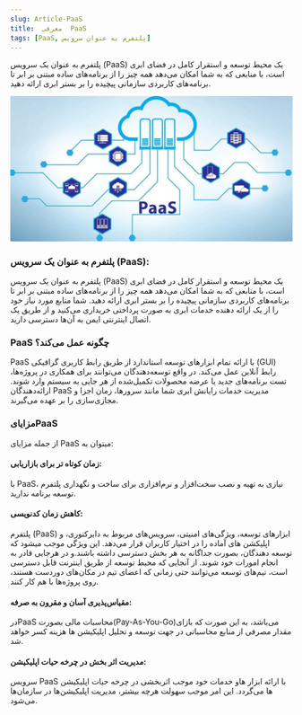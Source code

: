 ```yaml
---
slug: Article-PaaS
title:  معرفی  PaaS
tags: [PaaS, پلتفرم به عنوان سرویس]
---
```

پلتفرم به عنوان یک سرویس (PaaS) یک محیط توسعه و استقرار کامل در فضای ابری است، با منابعی که به شما امکان می‌دهد همه چیز را از برنامه‌های ساده مبتنی بر ابر تا برنامه‌های کاربردی سازمانی پیچیده را بر بستر ابری ارائه دهید.

![New Release Banner](./paas.jpeg)
<!--truncate-->

### پلتفرم به عنوان یک سرویس (PaaS):
پلتفرم به عنوان یک سرویس (PaaS) یک محیط توسعه و استقرار کامل در فضای ابری است، با منابعی که به شما امکان می‌دهد همه چیز را از برنامه‌های ساده مبتنی بر ابر تا برنامه‌های کاربردی سازمانی پیچیده را بر بستر ابری ارائه دهید. شما منابع مورد نیاز خود را از یک ارائه دهنده خدمات ابری به صورت پرداختی خریداری می‌کنید و از طریق یک اتصال اینترنتی ایمن به آن‌ها دسترسی دارید.

### PaaS چگونه عمل می‌کند؟
PaaS با ارائه تمام ابزار‌های توسعه استاندارد از طریق رابط کاربری گرافیکی (GUI) رابط آنلاین عمل می‌کند. در واقع توسعه‌دهندگان می‌توانند برای همکاری در پروژه‌ها، تست برنامه‌های جدید یا عرضه محصولات تکمیل‌شده از هر جایی به سیستم وارد شوند. ارائه‌دهندگان PaaS مدیریت خدمات رایانش ابری شما مانند سرور‌ها، زمان اجرا و مجازی‌سازی را بر عهده می‌گیرند.

### مزایایPaaS
 از جمله مزایای PaaS میتوان به:

#### زمان کوتاه تر برای بازاریابی:
با PaaS، نیازی به تهیه و نصب سخت‌افزار و نرم‌افزاری برای ساخت و نگهداری پلتفرم توسعه برنامه ندارید.

#### کاهش زمان کدنویسی:
پلتفرم (PaaS) ابزارهای توسعه، ویژگی‌های امنیتی، سرویس‌های مربوط به دایرکتوری، و اپلیکشن های آماده را در اختیار کاربران قرار می‌دهد. این ویژگی‌ موجب میشود که توسعه دهندگان، بصورت جداگانه به هر بخش دسترسی داشته باشند.و در هرجایی قادر به انجام امورات خود شوند.
از آنجایی که محیط توسعه از طریق اینترنت قابل دسترسی است، تیم‌های توسعه می‌توانند حتی زمانی که اعضای تیم در مکان‌های دوردست هستند، روی پروژه‌ها با هم کار کنند.

#### مقیاس‌پذیری آسان و مقرون به صرفه:
درPaaS محاسبات مالی بصورت(Pay-As-You-Go)می‌باشد، به این صورت که بازای مقدار مصرفی از منابع محاسباتی در جهت توسعه و تحلیل اپلیکیشن ها هزینه کسر خواهد شد.

#### مدیریت اثر بخش در چرخه حیات اپلیکیشن:
سرویس PaaS با ارائه ابزار هاو خدمات خود موجب اثربخشی در چرخه حیات اپلیکیشن ها می‌گردد. این امر موجب سهولت هرچه بیشتر، مدیریت اپلیکیشن‌ها  در سازمان‌ها می‌شود.
